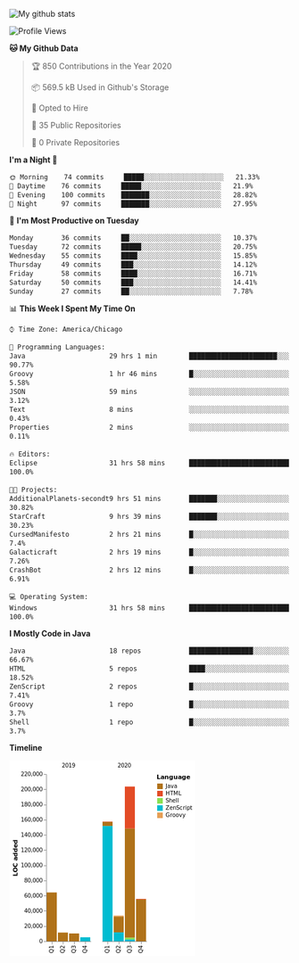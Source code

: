 ![My github stats](https://github-readme-stats.vercel.app/api?username=romvoid95&theme=gruvbox&include_all_commits=true&show_icons=true")

<!--START_SECTION:waka-->
![Profile Views](http://img.shields.io/badge/Profile%20Views-3-blue)

**🐱 My Github Data** 

> 🏆 850 Contributions in the Year 2020
 > 
> 📦 569.5 kB Used in Github's Storage 
 > 
> 💼 Opted to Hire
 > 
> 📜 35 Public Repositories 
 > 
> 🔑 0 Private Repositories  
 > 
**I'm a Night 🦉** 

```text
🌞 Morning    74 commits     █████░░░░░░░░░░░░░░░░░░░░   21.33% 
🌆 Daytime    76 commits     █████░░░░░░░░░░░░░░░░░░░░   21.9% 
🌃 Evening    100 commits    ███████░░░░░░░░░░░░░░░░░░   28.82% 
🌙 Night      97 commits     ███████░░░░░░░░░░░░░░░░░░   27.95%

```
📅 **I'm Most Productive on Tuesday** 

```text
Monday       36 commits     ██░░░░░░░░░░░░░░░░░░░░░░░   10.37% 
Tuesday      72 commits     █████░░░░░░░░░░░░░░░░░░░░   20.75% 
Wednesday    55 commits     ████░░░░░░░░░░░░░░░░░░░░░   15.85% 
Thursday     49 commits     ███░░░░░░░░░░░░░░░░░░░░░░   14.12% 
Friday       58 commits     ████░░░░░░░░░░░░░░░░░░░░░   16.71% 
Saturday     50 commits     ███░░░░░░░░░░░░░░░░░░░░░░   14.41% 
Sunday       27 commits     ██░░░░░░░░░░░░░░░░░░░░░░░   7.78%

```


📊 **This Week I Spent My Time On** 

```text
⌚︎ Time Zone: America/Chicago

💬 Programming Languages: 
Java                     29 hrs 1 min        ██████████████████████░░░   90.77% 
Groovy                   1 hr 46 mins        █░░░░░░░░░░░░░░░░░░░░░░░░   5.58% 
JSON                     59 mins             ░░░░░░░░░░░░░░░░░░░░░░░░░   3.12% 
Text                     8 mins              ░░░░░░░░░░░░░░░░░░░░░░░░░   0.43% 
Properties               2 mins              ░░░░░░░░░░░░░░░░░░░░░░░░░   0.11%

🔥 Editors: 
Eclipse                  31 hrs 58 mins      █████████████████████████   100.0%

🐱‍💻 Projects: 
AdditionalPlanets-secondt9 hrs 51 mins       ███████░░░░░░░░░░░░░░░░░░   30.82% 
StarCraft                9 hrs 39 mins       ███████░░░░░░░░░░░░░░░░░░   30.23% 
CursedManifesto          2 hrs 21 mins       █░░░░░░░░░░░░░░░░░░░░░░░░   7.4% 
Galacticraft             2 hrs 19 mins       █░░░░░░░░░░░░░░░░░░░░░░░░   7.26% 
CrashBot                 2 hrs 12 mins       █░░░░░░░░░░░░░░░░░░░░░░░░   6.91%

💻 Operating System: 
Windows                  31 hrs 58 mins      █████████████████████████   100.0%

```

**I Mostly Code in Java** 

```text
Java                     18 repos            ████████████████░░░░░░░░░   66.67% 
HTML                     5 repos             ████░░░░░░░░░░░░░░░░░░░░░   18.52% 
ZenScript                2 repos             █░░░░░░░░░░░░░░░░░░░░░░░░   7.41% 
Groovy                   1 repo              █░░░░░░░░░░░░░░░░░░░░░░░░   3.7% 
Shell                    1 repo              █░░░░░░░░░░░░░░░░░░░░░░░░   3.7%

```


**Timeline**

![Chart not found](https://raw.githubusercontent.com/ROMVoid95/ROMVoid95/master/charts/bar_graph.png) 


<!--END_SECTION:waka-->

